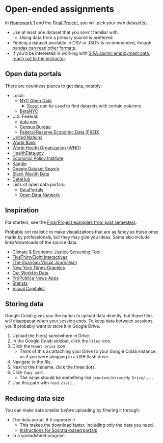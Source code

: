 # Open-ended assignments

In [Homework 1](../hw_1.md) and the [Final Project](../final_project.md), you will pick your own dataset(s).

- Use at least one dataset that you aren't familiar with.
   - Using data from a primary source is preferred.
- Finding a dataset available in CSV or JSON is recommended, though [pandas can read other formats](https://pandas.pydata.org/pandas-docs/stable/user_guide/io.html).
- If you'd be interested in working with [SIPA alumni employment data](https://www.sipa.columbia.edu/pathways-careers/employment-statistics), [reach out to the instructor](../syllabus.md#instructor-information).

## Open data portals

There are countless places to get data, notably:

- Local:
   - [NYC Open Data](https://opendata.cityofnewyork.us/)
      - [Scout](https://scout.tsdataclinic.com/explore/NYC) can be used to find datasets with certain columns
   - [BetaNYC](https://data.beta.nyc/)
- U.S. Federal:
   - [data.gov](https://www.data.gov/)
   - [Census Bureau](https://data.census.gov/)
   - [Federal Reserve Economic Data (FRED)](https://fred.stlouisfed.org/)
- [United Nations](https://data.un.org/)
- [World Bank](https://data.worldbank.org/)
- [World Health Organization (WHO)](https://www.who.int/data)
- [HealthData.gov](https://healthdata.gov/)
- [Economic Policy Institute](https://www.epi.org/data/)
- [Kaggle](https://www.kaggle.com/datasets)
- [Google Dataset Search](https://datasetsearch.research.google.com/)
- [Black Wealth Data](https://blackwealthdata.org/)
- [DataHub](https://datahub.io/collections)
- Lists of open data portals:
   - [DataPortals](https://dataportals.org/)
   - [Open Data Network](https://www.opendatanetwork.com/)

## Inspiration

For starters, see the [Final Project examples from past semesters](../final_project/examples.md).

Probably not realistic to make visualizations that are as fancy as these ones made by professionals, but they may give you ideas. Some also include links/downloads of the source data.

- [Climate & Economic Justice Screening Tool](https://screeningtool.geoplatform.gov/)
- [FiveThirtyEight Interactives](https://projects.fivethirtyeight.com/)
- [The Guardian Visual Journalism](https://www.theguardian.com/interactive)
- [New York Times Graphics](https://www.nytimes.com/spotlight/graphics)
- [Our World in Data](https://ourworldindata.org/)
- [ProPublica News Apps](https://www.propublica.org/newsapps/)
- [Statista](https://clio.columbia.edu/catalog/11329105)
- [Visual Capitalist](https://www.visualcapitalist.com/)

## Storing data

Google Colab gives you the option to upload data directly, but those files will disappaear when your session ends. To keep data between sessions, you'll probably want to store it in Google Drive.

1. Upload the file(s) somewhere in Drive.
1. In the Google Colab sidebar, click the `Files` icon.
1. Click the `Mount Drive` icon.
   - Think of this as attaching your Drive to your Google Colab instance, as if you were plugging in a USB flash drive.
1. Navigate to the file.
1. Next to the filename, click the three dots.
1. Click `Copy path`.
   - The value should be something like `/content/drive/My Drive/...`.
1. Use this path with `read_csv()`.


## Reducing data size

You can make data smaller _before_ uploading by filtering it through:

- The data portal, if it supports it
  - This makes the download faster, including only the data you need.
  - [Instructions for Socrata-based portals](https://support.socrata.com/hc/en-us/articles/202950808-Creating-a-Filtered-View)
- In a spreadsheet program
